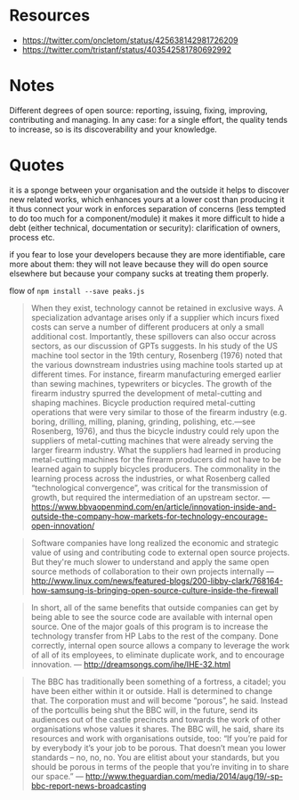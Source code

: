 

# Resources

- https://twitter.com/oncletom/status/425638142981726209
- https://twitter.com/tristanf/status/403542581780692992

# Notes

Different degrees of open source: reporting, issuing, fixing, improving, contributing and managing. In any case: for a single effort, the quality tends to increase, so is its discoverability and your knowledge.

# Quotes

it is a sponge between your organisation and the outside
it helps to discover new related works, which enhances yours at a lower cost than producing it
it thus connect your work in
enforces separation of concerns (less tempted to do too much for a component/module)
it makes it more difficult to hide a debt (either technical, documentation or security): clarification of owners, process etc.

if you fear to lose your developers because they are more identifiable, care more about them: they will not leave because they will do open source elsewhere but because your company sucks at treating them properly.

flow of `npm install --save peaks.js`

> When they exist, technology cannot be retained in exclusive ways.
> A specialization advantage arises only if a supplier which incurs fixed costs can serve a number of different producers at only a small additional cost.
> Importantly, these spillovers can also occur across sectors, as our discussion of GPTs suggests. In his study of the US machine tool sector in the 19th century, Rosenberg (1976) noted that the various downstream industries using machine tools started up at different times. For instance, firearm manufacturing emerged earlier than sewing machines, typewriters or bicycles. The growth of the firearm industry spurred the development of metal-cutting and shaping machines. Bicycle production required metal-cutting operations that were very similar to those of the firearm industry (e.g. boring, drilling, milling, planing, grinding, polishing, etc.—see Rosenberg, 1976), and thus the bicycle industry could rely upon the suppliers of metal-cutting machines that were already serving the larger firearm industry. What the suppliers had learned in producing metal-cutting machines for the firearm producers did not have to be learned again to supply bicycles producers. The commonality in the learning process across the industries, or what Rosenberg called “technological convergence”, was critical for the transmission of growth, but required the intermediation of an upstream sector.
— https://www.bbvaopenmind.com/en/article/innovation-inside-and-outside-the-company-how-markets-for-technology-encourage-open-innovation/

> Software companies have long realized the economic and strategic value of using and contributing code to external open source projects. But they're much slower to understand and apply the same open source methods of collaboration to their own projects internally
— http://www.linux.com/news/featured-blogs/200-libby-clark/768164-how-samsung-is-bringing-open-source-culture-inside-the-firewall

> In short, all of the same benefits that outside companies can get by being able to see the source code are available with internal open source.
> One of the major goals of this program is to increase the technology transfer from HP Labs to the rest of the company.
> Done correctly, internal open source allows a company to leverage the work of all of its employees, to eliminate duplicate work, and to encourage innovation.
— http://dreamsongs.com/ihe/IHE-32.html

> The BBC has traditionally been something of a fortress, a citadel; you have been either within it or outside. Hall is determined to change that. The corporation must and will become “porous”, he said. Instead of the portcullis being shut the BBC will, in the future, send its audiences out of the castle precincts and towards the work of other organisations whose values it shares.
> The BBC will, he said, share its resources and work with organisations outside, too: “If you’re paid for by everybody it’s your job to be porous. That doesn’t mean you lower standards – no, no, no. You are elitist about your standards, but you should be porous in terms of the people that you’re inviting in to share our space.”
— http://www.theguardian.com/media/2014/aug/19/-sp-bbc-report-news-broadcasting
